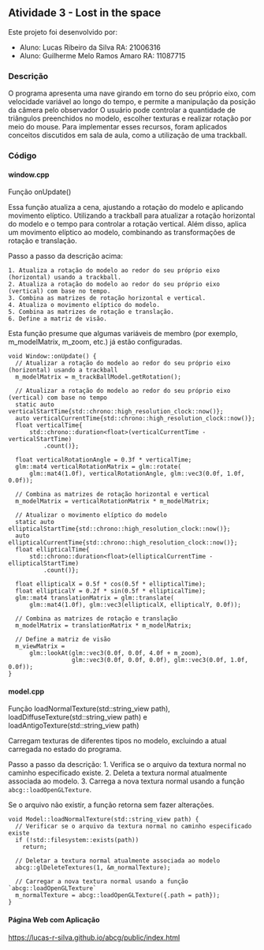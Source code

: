 ## Atividade 3 -  Lost in the space

Este projeto foi desenvolvido por:

* Aluno: Lucas Ribeiro da Silva     RA: 21006316
* Aluno: Guilherme Melo Ramos Amaro RA: 11087715

### Descrição

O programa apresenta uma nave girando em torno do seu próprio eixo, com velocidade variável ao longo do tempo, e permite a manipulação da posição da câmera pelo observador
O usuário pode controlar a quantidade de triângulos preenchidos no modelo, escolher texturas e realizar rotação por meio do mouse.
Para implementar esses recursos, foram aplicados conceitos discutidos em sala de aula, como a utilização de uma trackball.

### Código

#### window.cpp

Função onUpdate()

Essa função atualiza a cena, ajustando a rotação do modelo e aplicando movimento elíptico.
Utilizando a trackball para atualizar a rotação horizontal do modelo e o tempo para controlar a rotação vertical. Além disso, aplica um movimento elíptico ao modelo, combinando as transformações de rotação e translação.

Passo a passo da descrição acima:

    1. Atualiza a rotação do modelo ao redor do seu próprio eixo (horizontal) usando a trackball.
    2. Atualiza a rotação do modelo ao redor do seu próprio eixo (vertical) com base no tempo.
    3. Combina as matrizes de rotação horizontal e vertical.
    4. Atualiza o movimento elíptico do modelo.
    5. Combina as matrizes de rotação e translação.
    6. Define a matriz de visão.
 
  Esta função presume que algumas variáveis de membro (por exemplo, m_modelMatrix, m_zoom, etc.) já estão configuradas.
 
```
void Window::onUpdate() {
  // Atualizar a rotação do modelo ao redor do seu próprio eixo (horizontal) usando a trackball
  m_modelMatrix = m_trackBallModel.getRotation();

  // Atualizar a rotação do modelo ao redor do seu próprio eixo (vertical) com base no tempo
  static auto verticalStartTime{std::chrono::high_resolution_clock::now()};
  auto verticalCurrentTime{std::chrono::high_resolution_clock::now()};
  float verticalTime{
      std::chrono::duration<float>(verticalCurrentTime - verticalStartTime)
          .count()};

  float verticalRotationAngle = 0.3f * verticalTime;
  glm::mat4 verticalRotationMatrix = glm::rotate(
      glm::mat4(1.0f), verticalRotationAngle, glm::vec3(0.0f, 1.0f, 0.0f));

  // Combina as matrizes de rotação horizontal e vertical
  m_modelMatrix = verticalRotationMatrix * m_modelMatrix;

  // Atualizar o movimento elíptico do modelo
  static auto ellipticalStartTime{std::chrono::high_resolution_clock::now()};
  auto ellipticalCurrentTime{std::chrono::high_resolution_clock::now()};
  float ellipticalTime{
      std::chrono::duration<float>(ellipticalCurrentTime - ellipticalStartTime)
          .count()};

  float ellipticalX = 0.5f * cos(0.5f * ellipticalTime);
  float ellipticalY = 0.2f * sin(0.5f * ellipticalTime);
  glm::mat4 translationMatrix = glm::translate(
      glm::mat4(1.0f), glm::vec3(ellipticalX, ellipticalY, 0.0f));

  // Combina as matrizes de rotação e translação
  m_modelMatrix = translationMatrix * m_modelMatrix;

  // Define a matriz de visão
  m_viewMatrix =
      glm::lookAt(glm::vec3(0.0f, 0.0f, 4.0f + m_zoom),
                  glm::vec3(0.0f, 0.0f, 0.0f), glm::vec3(0.0f, 1.0f, 0.0f));
}
```

#### model.cpp

Função loadNormalTexture(std::string_view path), loadDiffuseTexture(std::string_view path) e loadAntigoTexture(std::string_view path)

Carregam texturas de diferentes tipos no modelo, excluindo a atual carregada no estado do programa.

Passo a passo da descrição:
    1. Verifica se o arquivo da textura normal no caminho especificado existe.
    2. Deleta a textura normal atualmente associada ao modelo.
    3. Carrega a nova textura normal usando a função `abcg::loadOpenGLTexture`.
 
 Se o arquivo não existir, a função retorna sem fazer alterações.
 
```
void Model::loadNormalTexture(std::string_view path) {
  // Verificar se o arquivo da textura normal no caminho especificado existe
  if (!std::filesystem::exists(path))
    return;

  // Deletar a textura normal atualmente associada ao modelo
  abcg::glDeleteTextures(1, &m_normalTexture);

  // Carregar a nova textura normal usando a função `abcg::loadOpenGLTexture`
  m_normalTexture = abcg::loadOpenGLTexture({.path = path});
}
```


#### Página Web com Aplicação

https://lucas-r-silva.github.io/abcg/public/index.html
